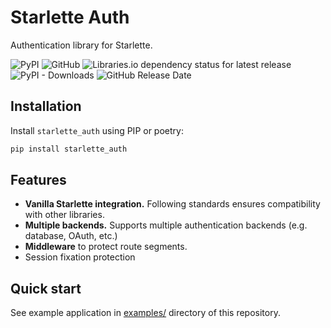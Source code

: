 # Starlette Auth

Authentication library for Starlette.

![PyPI](https://img.shields.io/pypi/v/starlette_auth)
![GitHub](https://img.shields.io/github/license/alex-oleshkevich/starlette_auth)
![Libraries.io dependency status for latest release](https://img.shields.io/librariesio/release/pypi/starlette_auth)
![PyPI - Downloads](https://img.shields.io/pypi/dm/starlette_auth)
![GitHub Release Date](https://img.shields.io/github/release-date/alex-oleshkevich/starlette_auth)

## Installation

Install `starlette_auth` using PIP or poetry:

```bash
pip install starlette_auth
```

## Features

- __Vanilla Starlette integration.__ Following standards ensures compatibility with other libraries.
- __Multiple backends.__ Supports multiple authentication backends (e.g. database, OAuth, etc.)
- __Middleware__ to protect route segments.
- Session fixation protection

## Quick start

See example application in [examples/](examples/) directory of this repository.

